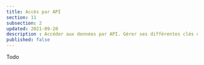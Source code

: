 ```yaml
---
title: Accès par API
section: 11
subsection: 2
updated: 2021-09-20
description : Accéder aux données par API. Gérer ses différentes clés d'API facilement.
published: false
---
```

Todo
